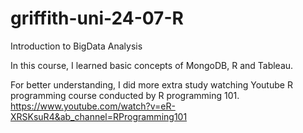 # griffith-uni-24-07-R
Introduction to BigData Analysis

In this course, I learned basic concepts of MongoDB, R and Tableau.

For better understanding, I did more extra study watching Youtube R programming course conducted by R programming 101.
https://www.youtube.com/watch?v=eR-XRSKsuR4&ab_channel=RProgramming101

